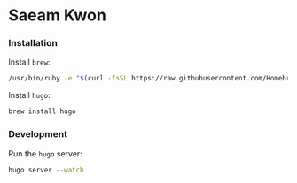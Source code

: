 # Saeam Kwon

### Installation

Install `brew`:

```bash
/usr/bin/ruby -e "$(curl -fsSL https://raw.githubusercontent.com/Homebrew/install/master/install)"
```

Install `hugo`:

```bash
brew install hugo
```

### Development

Run the `hugo` server:

```bash
hugo server --watch
```

